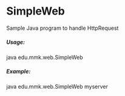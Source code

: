 # SimpleWeb
Sample Java program to handle HttpRequest

##### Usage:
java edu.mmk.web.SimpleWeb _<your context path>_

##### Example:
java edu.mmk.web.SimpleWeb myserver